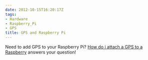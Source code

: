 ```yaml
---
date: 2012-10-15T16:20:17Z
tags:
- Hardware
- Raspberry_Pi
- GPS
title: GPS and Raspberry Pi
---
```


Need to add GPS to your Raspberry Pi? [How do i attach a GPS to a Raspberry][1] answers your question!

[1]:http://raspberrypi.stackexchange.com/questions/547/how-do-i-attach-a-gps-receiver